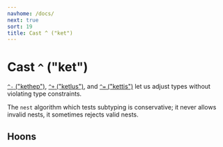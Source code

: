 ```yaml
---
navhome: /docs/
next: true
sort: 19
title: Cast ^ ("ket")
---
```


# Cast `^` ("ket")

[`^-` ("kethep")](./hep/), [`^+` ("ketlus")](./lus/), and 
[`^=` ("kettis")](./tis/) let us adjust types without violating type 
constraints.

The `nest` algorithm which tests subtyping is conservative;
it never allows invalid nests, it sometimes rejects valid nests.

## Hoons

<list dataPreview="true" className="runes"></list>
